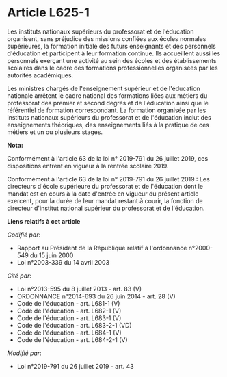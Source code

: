 # Article L625-1

Les instituts nationaux supérieurs du professorat et de l'éducation organisent, sans préjudice des missions confiées aux
écoles normales supérieures, la formation initiale des futurs enseignants et des personnels d'éducation et participent à leur
formation continue. Ils accueillent aussi les personnels exerçant une activité au sein des écoles et des établissements
scolaires dans le cadre des formations professionnelles organisées par les autorités académiques.

Les ministres chargés de l'enseignement supérieur et de l'éducation nationale arrêtent le cadre national des formations liées
aux métiers du professorat des premier et second degrés et de l'éducation ainsi que le référentiel de formation
correspondant. La formation organisée par les instituts nationaux supérieurs du professorat et de l'éducation inclut des
enseignements théoriques, des enseignements liés à la pratique de ces métiers et un ou plusieurs stages.

**Nota:**

Conformément à l'article 63 de la loi n° 2019-791 du 26 juillet 2019, ces dispositions entrent en vigueur à la rentrée
scolaire 2019.

Conformément à l'article 63 de la loi n° 2019-791 du 26 juillet 2019 : Les directeurs d'école supérieure du professorat et de
l'éducation dont le mandat est en cours à la date d'entrée en vigueur du présent article exercent, pour la durée de leur
mandat restant à courir, la fonction de directeur d'institut national supérieur du professorat et de l'éducation.

**Liens relatifs à cet article**

_Codifié par_:

  - Rapport au Président de la République relatif à l'ordonnance n°2000-549 du 15 juin 2000
  - Loi n°2003-339 du 14 avril 2003

_Cité par_:

  - Loi n°2013-595 du 8 juillet 2013 - art. 83 (V)
  - ORDONNANCE n°2014-693 du 26 juin 2014 - art. 28 (V)
  - Code de l'éducation - art. L681-1 (V)
  - Code de l'éducation - art. L682-1 (V)
  - Code de l'éducation - art. L683-1 (V)
  - Code de l'éducation - art. L683-2-1 (VD)
  - Code de l'éducation - art. L684-1 (V)
  - Code de l'éducation - art. L684-2-1 (V)

_Modifié par_:

  - Loi n°2019-791 du 26 juillet 2019 - art. 43
